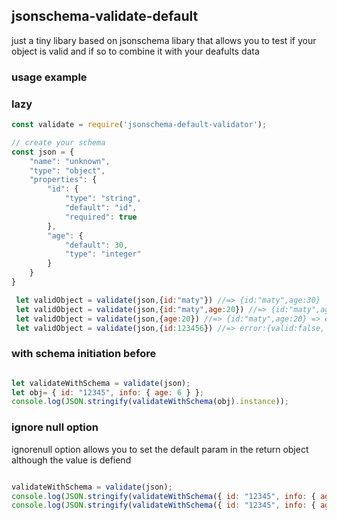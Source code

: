 ## jsonschema-validate-default
just a tiny libary based on jsonschema libary that allows you to test if your object is valid and if so to combine it with your deafults data



### usage example

### lazy 
```js
const validate = require('jsonschema-default-validator');

// create your schema
const json = {
    "name": "unknown",
    "type": "object",
    "properties": {
        "id": {
            "type": "string",
            "default": "id",
            "required": true
        },
        "age": {
            "default": 30,
            "type": "integer"
        }
    }
}

 let validObject = validate(json,{id:"maty"}) //=> {id:"maty",age:30}
 let validObject = validate(json,{id:"maty",age:20}) //=> {id:"maty",age:20}
 let validObject = validate(json,{age:20}) //=> {id:"maty",age:20} => error:{valid:false, errorDescription:"id is required"}
 let validObject = validate(json,{id:123456}) //=> error:{valid:false, errorDescription:"id is not a string error "}
```

### with schema initiation before
```js

let validateWithSchema = validate(json);
let obj= { id: "12345", info: { age: 6 } };
console.log(JSON.stringify(validateWithSchema(obj).instance));
```

### ignore null option
ignorenull option allows you to set the default param in the return object although the value is defiend 

```js 

validateWithSchema = validate(json);
console.log(JSON.stringify(validateWithSchema({ id: "12345", info: { age: 6, familyName: null } }).instance)) //=> {"id":"12345","info":{"age":6,"familyName":null}}
console.log(JSON.stringify(validateWithSchema({ id: "12345", info: { age: 6, familyName: null } }, { ignoreNull:true }).instance)) //=>{"id":"12345","info":{"age":6,"familyName":"unknown"}}

``` 